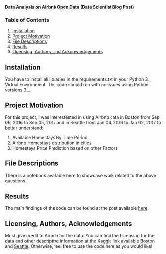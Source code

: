 **Data Analysis on Airbnb Open Data (Data Scientist Blog Post)**

### Table of Contents

1. [Installation](#installation)
2. [Project Motivation](#motivation)
3. [File Descriptions](#files)
4. [Results](#results)
5. [Licensing, Authors, and Acknowledgements](#licensing)

## Installation <a name="installation"></a>

You have to install all libraries in the requirements.txt in your Python 3._ Virtual Environment. The code should run with no issues using Python versions 3._.

## Project Motivation<a name="motivation"></a>

For this project, I was interestested in using Airbnb data in Boston from Sep 06, 2016 to Sep 05, 2017 and in Seattle from Jan 04, 2016 to Jan 02, 2017 to better understand:

1. Available Homestays By Time Period
2. Airbnb Homestays distribution in cities
3. Homestays Price Prediction based on other Factors

## File Descriptions <a name="files"></a>

There is a notebook available here to showcase work related to the above questions.

## Results<a name="results"></a>

The main findings of the code can be found at the post available [here](https://medium.com/p/8d1f6e3d898a#32ec-7901fdcfb7ae).

## Licensing, Authors, Acknowledgements<a name="licensing"></a>

Must give credit to Airbnb for the data. You can find the Licensing for the data and other descriptive information at the Kaggle link available [Boston](https://www.kaggle.com/datasets/airbnb/boston) and [Seattle](https://www.kaggle.com/datasets/airbnb/seattle). Otherwise, feel free to use the code here as you would like!
